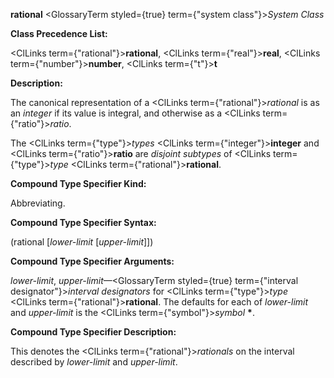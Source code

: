 **rational** <GlossaryTerm styled={true} term={"system class"}><i>System Class</i></GlossaryTerm> 



**Class Precedence List:** 



<ClLinks  term={"rational"}><b>rational</b></ClLinks>, <ClLinks  term={"real"}><b>real</b></ClLinks>, <ClLinks  term={"number"}><b>number</b></ClLinks>, <ClLinks  term={"t"}><b>t</b></ClLinks> 



**Description:** 



The canonical representation of a <ClLinks  term={"rational"}><i>rational</i></ClLinks> is as an *integer* if its value is integral, and otherwise as a <ClLinks  term={"ratio"}><i>ratio</i></ClLinks>. 



The <ClLinks  term={"type"}><i>types</i></ClLinks> <ClLinks  term={"integer"}><b>integer</b></ClLinks> and <ClLinks  term={"ratio"}><b>ratio</b></ClLinks> are *disjoint subtypes* of <ClLinks  term={"type"}><i>type</i></ClLinks> <ClLinks  term={"rational"}><b>rational</b></ClLinks>. 



**Compound Type Specifier Kind:** 



Abbreviating. 



**Compound Type Specifier Syntax:** 



(rational [*lower-limit* [*upper-limit*]]) 



**Compound Type Specifier Arguments:** 



*lower-limit*, *upper-limit*—<GlossaryTerm styled={true} term={"interval designator"}><i>interval designators</i></GlossaryTerm> for <ClLinks  term={"type"}><i>type</i></ClLinks> <ClLinks  term={"rational"}><b>rational</b></ClLinks>. The defaults for each of *lower-limit* and *upper-limit* is the <ClLinks  term={"symbol"}><i>symbol</i></ClLinks> **\***. 



**Compound Type Specifier Description:** 



This denotes the <ClLinks  term={"rational"}><i>rationals</i></ClLinks> on the interval described by *lower-limit* and *upper-limit*. 



